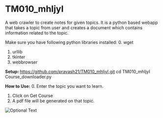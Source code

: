 # TM010_mhIjyI
A web crawler to create notes for given topics.
It is a python based webapp that takes a topic from user and creates a document which contains information related to the topic.

Make sure you have following python libraries installed:
0. wget
1. urllib
2. tkinter
3. webbrowser

<b>Setup: </b>
https://github.com/pravash21/TM010_mhIjyI,git
cd TM010_mhIjyI
Course_downloader.py

<b>How to Use:</b>
0. Enter the topic you want to learn.
1. Click on Get Course
2. A pdf file will be generated on that topic.


![Optional Text](../master/hackstart.png)
